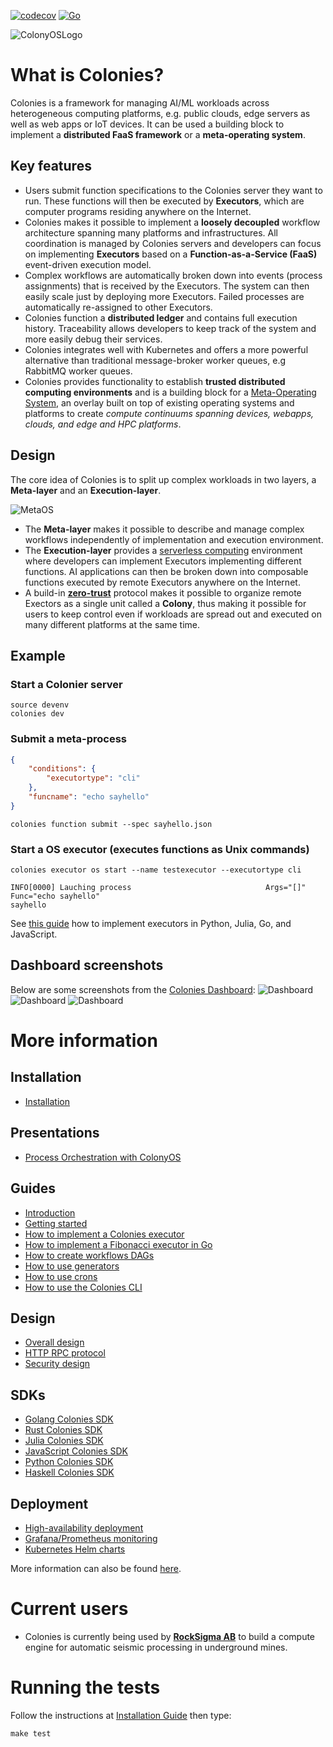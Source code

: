 [![codecov](https://codecov.io/gh/colonyos/colonies/branch/main/graph/badge.svg?token=1D4O2JVSJL)](https://codecov.io/gh/colonyos/colonies)
[![Go](https://github.com/colonyos/colonies/actions/workflows/go.yml/badge.svg)](https://github.com/colonyos/colonies/actions/workflows/go.yml)

![ColonyOSLogo](docs/images/ColonyOsLogoNoShaddow2.png)

# What is Colonies?
Colonies is a framework for managing AI/ML workloads across heterogeneous computing platforms, e.g. public clouds, edge servers as well as web apps or IoT devices. It can be used a building block to implement a **distributed FaaS framework** or a **meta-operating system**.

## Key features
* Users submit function specifications to the Colonies server they want to run. These functions will then be executed by **Executors**, which are computer programs residing anywhere on the Internet.
* Colonies makes it possible to implement a **loosely decoupled** workflow architecture spanning many platforms and infrastructures. All coordination is managed by Colonies servers and developers can focus on implementing **Executors** based on a **Function-as-a-Service (FaaS)** event-driven execution model. 
* Complex workflows are automatically broken down into events (process assignments) that is received by the Executors. The system can then easily scale just by deploying more Executors. Failed processes are automatically re-assigned to other Executors. 
* Colonies function a **distributed ledger** and contains full execution history. Traceability allows developers to keep track of the system and more easily debug their services.  
* Colonies integrates well with Kubernetes and offers a more powerful alternative than traditional message-broker worker queues, e.g RabbitMQ worker queues.   
* Colonies provides functionality to establish **trusted distributed computing environments** and is a building block for a [Meta-Operating System](https://en.wikipedia.org/wiki/Meta-system"), an overlay built on top of existing operating systems and platforms to create *compute continuums spanning devices, webapps, clouds, and edge and HPC platforms*.

## Design
The core idea of Colonies is to split up complex workloads in two layers, a **Meta-layer** and an **Execution-layer**.

![MetaOS](docs/images/meta-os.png)

* The **Meta-layer** makes it possible to describe and manage complex workflows independently of implementation and execution environment.
* The **Execution-layer** provides a [serverless computing](https://en.wikipedia.org/wiki/Serverless_computing) environment where developers can implement Executors implementing different functions. AI applications can then be broken down into composable functions executed by remote Executors anywhere on the Internet.
* A build-in **[zero-trust](https://en.wikipedia.org/wiki/Zero_trust_security_model)** protocol makes it possible to organize remote Exectors as a single unit called a **Colony**, thus making it possible for users to keep control even if workloads are spread out and executed on many different platforms at the same time. 

## Example
### Start a Colonier server
```console
source devenv
colonies dev 
```

### Submit a meta-process
```json
{
    "conditions": {
        "executortype": "cli"
    },
    "funcname": "echo sayhello"
}
```

```console
colonies function submit --spec sayhello.json 
```

### Start a OS executor (executes functions as Unix commands)
```console
colonies executor os start --name testexecutor --executortype cli 

INFO[0000] Lauching process                              Args="[]" Func="echo sayhello"
sayhello
```

See [this guide](docs/Executor.md) how to implement executors in Python, Julia, Go, and JavaScript.

## Dashboard screenshots
Below are some screenshots from the [Colonies Dashboard](https://github.com/colonyos/dashboard):
![Dashboard](docs/images/dashboard1.png)
![Dashboard](docs/images/dashboard2.png)
![Dashboard](docs/images/dashboard3.png)

# More information
## Installation
* [Installation](docs/Installation.md)
## Presentations
* [Process Orchestration with ColonyOS](docs/Colonies.pptx)
## Guides
* [Introduction](docs/Introduction.md)
* [Getting started](docs/GettingStarted.md)
* [How to implement a Colonies executor](docs/Executor.md)
* [How to implement a Fibonacci executor in Go](docs/GoTutorial.md)
* [How to create workflows DAGs](docs/Workflows.md)
* [How to use generators](docs/Generators.md)
* [How to use crons](docs/Crons.md)
* [How to use the Colonies CLI](docs/CLI.md)
## Design
* [Overall design](docs/Design.md)
* [HTTP RPC protocol](docs/RPC.md)
* [Security design](docs/Security.md)
## SDKs
* [Golang Colonies SDK](https://github.com/colonyos/colonies/tree/main/pkg/client)
* [Rust Colonies SDK](https://github.com/colonyos/rust)
* [Julia Colonies SDK](https://github.com/colonyos/Colonies.jl)
* [JavaScript Colonies SDK](https://github.com/colonyos/colonies.js)
* [Python Colonies SDK](https://github.com/colonyos/pycolonies)
* [Haskell Colonies SDK](https://github.com/colonyos/haskell)
## Deployment
* [High-availability deployment](docs/HADeployment.md)
* [Grafana/Prometheus monitoring](docs/Monitoring.md)
* [Kubernetes Helm charts](https://github.com/colonyos/helm)

More information can also be found [here](https://colonyos.io).

# Current users
* Colonies is currently being used by **[RockSigma AB](https://www.rocksigma.com)** to build a compute engine for automatic seismic processing in underground mines. 

# Running the tests
Follow the instructions at [Installation Guide](./docs/Installation.md) then type:
```console
make test
```
